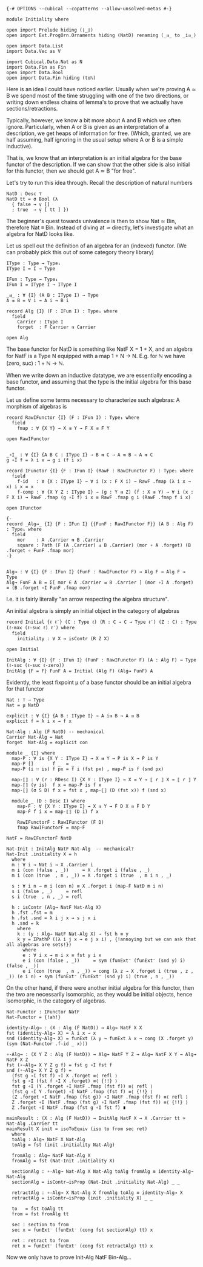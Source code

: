 ```
{-# OPTIONS --cubical --copatterns --allow-unsolved-metas #-}

module Initiality where

open import Prelude hiding (⌊_⌋)
open import Ext.ProgOrn.Ornaments hiding (NatD) renaming (_⇉_ to _i⇉_) 

open import Data.List
import Data.Vec as V

import Cubical.Data.Nat as N
import Data.Fin as Fin
open import Data.Bool
open import Data.Fin hiding (toℕ)
```


Here is an idea I could have noticed earlier.
Usually when we're proving A ≃ B we spend most of the time struggling with one of the two directions,
or writing down endless chains of lemma's to prove that we actually have sections/retractions.

Typically, however, we know a bit more about A and B which we often ignore.
Particularly, when A or B is given as an interpretation of a description, we get heaps of information for free.
(Which, granted, we are half assuming, half ignoring in the usual setup where A or B is a simple inductive).

That is, we know that an interpretation is an initial algebra for the base functor of the description.
If we can show that the other side is also initial for this functor, then we should get A ≃ B "for free".

Let's try to run this idea through.
Recall the description of natural numbers
```
NatD : Desc ⊤
NatD tt = σ Bool (λ
  { false → ṿ []
  ; true  → ṿ [ tt ] })
```

The beginner's quest towards univalence is then to show Nat ≃ Bin, therefore Nat ≡ Bin.
Instead of diving at _≃_ directly, let's investigate what an algebra for NatD looks like.

Let us spell out the definition of an algebra for an (indexed) functor. (We can probably pick this out of some category theory library)
```
IType : Type → Type₁
IType I = I → Type

IFun : Type → Type₁ 
IFun I = IType I → IType I

_⇉_ : ∀ {I} (A B : IType I) → Type
A ⇉ B = ∀ i → A i → B i

record Alg {I} (F : IFun I) : Type₁ where
  field
    Carrier : IType I
    forget  : F Carrier ⇉ Carrier

open Alg
```

The base functor for NatD is something like NatF X = 1 + X,
and an algebra for NatF is a Type N equipped with a map 1 + N → N.
E.g. for ℕ we have (zero, suc) : 1 + ℕ → ℕ.

When we write down an inductive datatype, we are essentially encoding a base functor,
and assuming that the type is the initial algebra for this base functor.

Let us define some terms necessary to characterize such algebras:
A morphism of algebras is
```
record RawIFunctor {I} (F : IFun I) : Type₁ where
  field
    fmap : ∀ {X Y} → X ⇉ Y → F X ⇉ F Y

open RawIFunctor


_∘I_ : ∀ {I} {A B C : IType I} → B ⇉ C → A ⇉ B → A ⇉ C
g ∘I f = λ i x → g i (f i x)

record IFunctor {I} {F : IFun I} (RawF : RawIFunctor F) : Type₁ where
  field
    f-id   : ∀ {X : IType I} → ∀ i (x : F X i) → RawF .fmap (λ i x → x) i x ≡ x
    f-comp : ∀ {X Y Z : IType I} → (g : Y ⇉ Z) (f : X ⇉ Y) → ∀ i (x : F X i) → RawF .fmap (g ∘I f) i x ≡ RawF .fmap g i (RawF .fmap f i x) 

open IFunctor

{-
record _Alg→_ {I} {F : IFun I} {{FunF : RawIFunctor F}} (A B : Alg F) : Type₁ where
  field
    mor    : A .Carrier ⇉ B .Carrier
    square : Path (F (A .Carrier) ⇉ B .Carrier) (mor ∘ A .forget) (B .forget ∘ FunF .fmap mor)
-}


Alg→ : ∀ {I} {F : IFun I} (FunF : RawIFunctor F) → Alg F → Alg F → Type
Alg→ FunF A B = Σ[ mor ∈ A .Carrier ⇉ B .Carrier ] (mor ∘I A .forget) ≡ (B .forget ∘I FunF .fmap mor)
```

I.e. it is fairly literally "an arrow respecting the algebra structure".

An initial algebra is simply an initial object in the category of algebras
```
record Initial {ℓ ℓ′} (C : Type ℓ) (R : C → C → Type ℓ′) (Z : C) : Type (ℓ-max (ℓ-suc ℓ) ℓ′) where
  field
    initiality : ∀ X → isContr (R Z X)

open Initial

InitAlg : ∀ {I} {F : IFun I} (FunF : RawIFunctor F) (A : Alg F) → Type (ℓ-suc (ℓ-suc ℓ-zero))
InitAlg {F = F} FunF A = Initial (Alg F) (Alg→ FunF) A
```

Evidently, the least fixpoint μ of a base functor should be an initial algebra for that functor
```
Nat : ⊤ → Type
Nat = μ NatD

explicit : ∀ {I} {A B : IType I} → A i⇉ B → A ⇉ B
explicit f = λ i x → f x

Nat-Alg : Alg (Ḟ NatD) -- mechanical
Carrier Nat-Alg = Nat
forget  Nat-Alg = explicit con

module _ {I} where
  map-Ṗ : ∀ is {X Y : IType I} → X ⇉ Y → Ṗ is X → Ṗ is Y
  map-Ṗ []       f _  = _
  map-Ṗ (i ∷ is) f px = f i (fst px) , map-Ṗ is f (snd px)

  map-⟦⟧ : ∀ (r : RDesc I) {X Y : IType I} → X ⇉ Y → ⟦ r ⟧ X → ⟦ r ⟧ Y
  map-⟦⟧ (ṿ is)  f x = map-Ṗ is f x
  map-⟦⟧ (σ S D) f x = fst x , map-⟦⟧ (D (fst x)) f (snd x)

  module _ (D : Desc I) where
    map-Ḟ : ∀ {X Y : IType I} → X ⇉ Y → Ḟ D X ⇉ Ḟ D Y
    map-Ḟ f i x = map-⟦⟧ (D i) f x

    RawIFunctorḞ : RawIFunctor (Ḟ D)
    fmap RawIFunctorḞ = map-Ḟ

NatF = RawIFunctorḞ NatD

Nat-Init : InitAlg NatF Nat-Alg  -- mechanical?
Nat-Init .initiality X = h
  where
  m : ∀ i → Nat i → X .Carrier i
  m i (con (false , _))     = X .forget i (false , _)
  m i (con (true  , n , _)) = X .forget i (true  , m i n , _)

  s : ∀ i n → m i (con n) ≡ X .forget i (map-Ḟ NatD m i n)
  s i (false , _)     = refl
  s i (true  , n , _) = refl

  h : isContr (Alg→ NatF Nat-Alg X)
  h .fst .fst = m
  h .fst .snd = λ i j x → s j x i
  h .snd = k
    where
    k : (y : Alg→ NatF Nat-Alg X) → fst h ≡ y
    k y = ΣPathP ((λ i j x → e j x i) , {!annoying but we can ask that all algebras are sets!})
      where
      e : ∀ i x → m i x ≡ fst y i x
      e i (con (false , _))     = sym (funExt⁻ (funExt⁻ (snd y) i) (false , _)) 
      e i (con (true  , n , _)) = cong (λ z → X .forget i (true , z , _)) (e i n) ∙ sym (funExt⁻ (funExt⁻ (snd y) i) (true , n , _))
```

On the other hand, if there were another initial algebra for this functor, then the two are necessarily isomorphic, as they would be initial objects, hence isomorphic, in the category of algebras.
```
Nat-Functor : IFunctor NatF
Nat-Functor = {!ah!}

identity-Alg→ : (X : Alg (Ḟ NatD)) → Alg→ NatF X X
fst (identity-Alg→ X) = λ i x → x
snd (identity-Alg→ X) = funExt (λ y → funExt λ x → cong (X .forget y) (sym (Nat-Functor .f-id _ x)))

∘-Alg→ : (X Y Z : Alg (Ḟ NatD)) → Alg→ NatF Y Z → Alg→ NatF X Y → Alg→ NatF X Z
fst (∘-Alg→ X Y Z g f) = fst g ∘I fst f
snd (∘-Alg→ X Y Z g f) =  
  (fst g ∘I fst f) ∘I X .forget ≡⟨ refl ⟩
  fst g ∘I (fst f ∘I X .forget) ≡⟨ {!!} ⟩
  fst g ∘I (Y .forget ∘I NatF .fmap (fst f)) ≡⟨ refl ⟩
  (fst g ∘I Y .forget) ∘I NatF .fmap (fst f) ≡⟨ {!!} ⟩
  (Z .forget ∘I NatF .fmap (fst g)) ∘I NatF .fmap (fst f) ≡⟨ refl ⟩
  Z .forget ∘I (NatF .fmap (fst g) ∘I NatF .fmap (fst f)) ≡⟨ {!!} ⟩
  Z .forget ∘I NatF .fmap (fst g ∘I fst f) ∎

mainResult : (X : Alg (Ḟ NatD)) → InitAlg NatF X → X .Carrier tt ≃ Nat-Alg .Carrier tt
mainResult X init = isoToEquiv (iso to from sec ret)
  where
  toAlg : Alg→ NatF X Nat-Alg
  toAlg = fst (init .initiality Nat-Alg)

  fromAlg : Alg→ NatF Nat-Alg X
  fromAlg = fst (Nat-Init .initiality X)

  sectionAlg : ∘-Alg→ Nat-Alg X Nat-Alg toAlg fromAlg ≡ identity-Alg→ Nat-Alg
  sectionAlg = isContr→isProp (Nat-Init .initiality Nat-Alg) _ _

  retractAlg : ∘-Alg→ X Nat-Alg X fromAlg toAlg ≡ identity-Alg→ X
  retractAlg = isContr→isProp (init .initiality X) _ _

  to   = fst toAlg tt
  from = fst fromAlg tt

  sec : section to from
  sec x = funExt⁻ (funExt⁻ (cong fst sectionAlg) tt) x

  ret : retract to from
  ret x = funExt⁻ (funExt⁻ (cong fst retractAlg) tt) x
```

Now we only have to prove Init-Alg NatF Bin-Alg...
